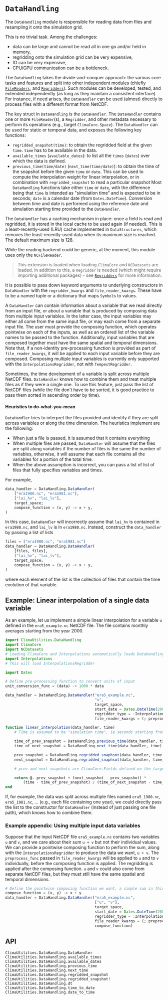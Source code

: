 # `DataHandling`

The `DataHandling` module is responsible for reading data from files and
resampling it onto the simulation grid.

This is no trivial task. Among the challenges:
- data can be large and cannot be read all in one go and/or held in memory,
- regridding onto the simulation grid can be very expensive,
- IO can be very expensive,
- CPU/GPU communication can be a bottleneck.

The `DataHandling` takes the divide-and-conquer approach: the various core tasks
and features and split into other independent modules (chiefly
[`FileReaders`](@ref), and [`Regridders`](@ref)). Such modules can be developed,
tested, and extended independently (as long as they maintain a consistent
interface). For instance, if need arises, the `DataHandler` can be used (almost)
directly to process files with a different format from NetCDF.

The key struct in `DataHandling` is the `DataHandler`. The `DataHandler`
contains one or more `FileReader`(s), a `Regridder`, and other metadata
necessary to perform its operations (e.g., target `ClimaCore.Space`). The
`DataHandler` can be used for static or temporal data, and exposes the following
key functions:
- `regridded_snapshot(time)`: to obtain the regridded field at the given `time`.
                    `time` has to be available in the data.
- `available_times` (`available_dates`): to list all the `times` (`dates`) over
                    which the data is defined.
- `previous_time(time/date)` (`next_time(time/date)`): to obtain the time of the
                         snapshot before the given `time` or `date`. This can be
                         used to compute the interpolation weight for linear
                         interpolation, or in combination with
                         `regridded_snapshot` to read a particular snapshot
Most `DataHandling` functions take either `time` or `date`, with the difference
being that `time` is intended as "simulation time" and is expected to be in
seconds; `date` is a calendar date (from `Dates.DateTime`). Conversion between
time and date is performed using the reference date and simulation starting time
provided to the `DataHandler`.

The `DataHandler` has a caching mechanism in place: once a field is read and
regridded, it is stored in the local cache to be used again (if needed).
This is a least-recently-used (LRU) cache implemented in `DataStructures`,
which removes the least-recently-used data when its maximum size is reached.
The default maximum size is 128.

While the reading backend could be generic, at the moment, this module uses only
the `NCFileReader`.

> This extension is loaded when loading `ClimaCore` and `NCDatasets` are loaded.
> In addition to this, a `Regridder` is needed (which might require importing
> additional packages) - see [`Regridders`](@ref) for more information.

It is possible to pass down keyword arguments to underlying constructors in
`DataHandler` with the `regridder_kwargs` and `file_reader_kwargs`. These have
to be a named tuple or a dictionary that maps `Symbol`s to values.

A `DataHandler` can contain information about a variable that we read directly from
an input file, or about a variable that is produced by composing data from multiple
input variables. In the latter case, the input variables may either all come from
the same input file, or may each come from a separate input file. The user must
provide the composing function, which operates pointwise on each of the inputs,
as well as an ordered list of the variable names to be passed to the function.
Additionally, input variables that are composed together must have the same
spatial and temporal dimensions.
Note that, if a non-identity pre-processing function is provided as part of
`file_reader_kwargs`, it will be applied to each input variable before they
are composed.
Composing multiple input variables is currently only supported with the
`InterpolationsRegridder`, not with `TempestRegridder`.

Sometimes, the time development of a variable is split across multiple NetCDF
files. `DataHandler` knows how to combine them and treat multiple files as if
they were a single one. To use this feature, just pass the list of NetCDF files
(while the file don't have to be sorted, it is good practice to pass them sorted
in ascending order by time). 

#### Heuristics to do-what-you-mean

`DataHandler` tries to interpret the files provided and identify if they are
split across variables or along the time dimension. The heuristics implement are
the following:
- When just a file is passed, it is assumed that it contains everything 
- When multiple files are passed, `DataHandler` will assume that the files are
  split along variables if the number of files is the same the number of
  variables, otherwise, it will assume that each file contains all the variables
  for a portion of the total time.
- When the above assumption is incorrect, you can pass a list of list of files
  that fully specifies variables and times.

For example, 
```julia
data_handler = DataHandling.DataHandler(
    ["era1980.nc", "era1981.nc"],
    ["lai_hv", "lai_lv"],
    target_space;
    compose_function = (x, y) -> x + y,
)
```

In this case, `DataHandler` will incorrectly assume that `lai_hv` is contained
in `era1980.nc`, and `lai_lv` is in `era1980.nc`. Instead, construct the
`data_handler` by passing a list of lists 
```julia
files = ["era1980.nc", "era1981.nc"] 
data_handler = DataHandling.DataHandler(
    [files, files],
    ["lai_hv", "lai_lv"],
    target_space;
    compose_function = (x, y) -> x + y,
)
```
where each element of the list is the collection of files that contain the time
evolution of that variable.

## Example: Linear interpolation of a single data variable

As an example, let us implement a simple linear interpolation for a variable `u`
defined in the `era5_example.nc` NetCDF file. The file contains monthly averages
starting from the year 2000.

```julia
import ClimaUtilities.DataHandling
import ClimaCore
import NCDatasets
# Loading ClimaCore and Interpolations automatically loads DataHandling
import Interpolations
# This will load InterpolationsRegridder

import Dates

# Define pre-processing function to convert units of input
unit_conversion_func = (data) -> 1000 * data

data_handler = DataHandling.DataHandler("era5_example.nc",
                                        "u",
                                        target_space,
                                        start_date = Dates.DateTime(2000, 1, 1),
                                        regridder_type = :InterpolationsRegridder,
                                        file_reader_kwargs = (; preprocess_func = unit_conversion_func))

function linear_interpolation(data_handler, time)
    # Time is assumed to be "simulation time", ie seconds starting from start_date

    time_of_prev_snapshot = DataHandling.previous_time(data_handler, time)
    time_of_next_snapshot = DataHandling.next_time(data_handler, time)

    prev_snapshot = DataHandling.regridded_snaphsot(data_handler, time_of_prev_snapshot)
    next_snapshot = DataHandling.regridded_snaphsot(data_handler, time_of_next_snapshot)

    # prev and next snapshots are ClimaCore.Fields defined on the target_space

    return @. prev_snapshot + (next_snapshot - prev_snapshot) *
        (time - time_of_prev_snapshot) / (time_of_next_snapshot - time_of_prev_snapshot)
end
```

If, for example, the data was split across multiple files named `era5_1980.nc`,
`era5_1981.nc`, ... (e.g., each file containing one year), we could directly
pass the list to the constructor for `DataHandler` (instead of just passing one
file path), which knows how to combine them.

### Example appendix: Using multiple input data variables

Suppose that the input NetCDF file `era5_example.nc` contains two variables `u`
and `v`, and we care about their sum `u + v` but not their individual values.
We can provide a pointwise composing function to perform the sum, along with
the `InterpolationsRegridder` to produce the data we want, `u + v`.
The `preprocess_func` passed in `file_reader_kwargs` will be applied to `u`
and to `v` individually, before the composing function is applied. The regridding
is applied after the composing function. `u` and `v` could also come from separate
NetCDF files, but they must still have the same spatial and temporal dimensions.

```julia
# Define the pointwise composing function we want, a simple sum in this case
compose_function = (x, y) -> x + y
data_handler = DataHandling.DataHandler("era5_example.nc",
                                        ["u", "v"],
                                        target_space,
                                        start_date = Dates.DateTime(2000, 1, 1),
                                        regridder_type = :InterpolationsRegridder,
                                        file_reader_kwargs = (; preprocess_func = unit_conversion_func),
                                        compose_function)
```

## API

```@docs
ClimaUtilities.DataHandling.DataHandler
ClimaUtilities.DataHandling.available_times
ClimaUtilities.DataHandling.available_dates
ClimaUtilities.DataHandling.previous_time
ClimaUtilities.DataHandling.next_time
ClimaUtilities.DataHandling.regridded_snapshot
ClimaUtilities.DataHandling.regridded_snapshot!
ClimaUtilities.DataHandling.dt
ClimaUtilities.DataHandling.time_to_date
ClimaUtilities.DataHandling.date_to_time
```
